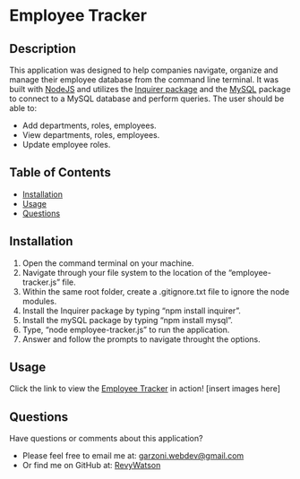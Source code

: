 # Employee Tracker

## Description

This application was designed to help companies navigate, organize and manage their employee database from the command line terminal. It was built with [NodeJS](https://nodejs.org/en/) and utilizes the [Inquirer package](https://www.npmjs.com/package/inquirer) and the [MySQL](https://www.npmjs.com/package/mysql) package to connect to a MySQL database and perform queries. The user should be able to:

* Add departments, roles, employees.
* View departments, roles, employees.
* Update employee roles.

## Table of Contents

  - [Installation](#installation)
  - [Usage](#usage)
  - [Questions](#questions)

## Installation

1. Open the command terminal on your machine.
2. Navigate through your file system to the location of the “employee-tracker.js” file.
3. Within the same root folder, create a .gitignore.txt file to ignore the node modules.
4. Install the Inquirer package by typing “npm install inquirer”.
5. Install the mySQL package by typing “npm install mysql”.
6. Type, “node employee-tracker.js” to run the application.
7. Answer and follow the prompts to navigate throught the options.

  ## Usage

  Click the link to view the [Employee Tracker]() in action!
[insert images here]

  ## Questions

  Have questions or comments about this application?

  - Please feel free to email me at: garzoni.webdev@gmail.com
  - Or find me on GitHub at: [RevyWatson](https://github.com/RevyWatson)